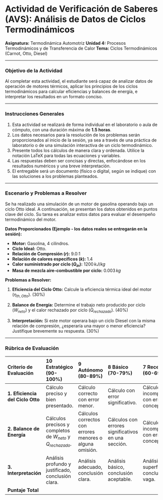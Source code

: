 # Actividad de Verificación de Saberes (AVS): Análisis de Datos de Ciclos Termodinámicos

**Asignatura:** Termodinámica Automotriz
**Unidad 4:** Procesos Termodinámicos y de Transferencia de Calor
**Tema:** Ciclos Termodinámicos (Carnot, Otto, Diesel)

---

### Objetivo de la Actividad

Al completar esta actividad, el estudiante será capaz de analizar datos de operación de motores térmicos, aplicar los principios de los ciclos termodinámicos para calcular eficiencias y balances de energía, e interpretar los resultados en un formato conciso.

---

### Instrucciones Generales

1.  Esta actividad se realizará de forma individual en el laboratorio o aula de cómputo, con una duración máxima de **1.5 horas**.
2.  Los datos necesarios para la resolución de los problemas serán proporcionados al inicio de la sesión, ya sea a través de una práctica de laboratorio o de una simulación interactiva de un ciclo termodinámico.
3.  Presente todos los cálculos de manera clara y ordenada. Utilice la notación LaTeX para todas las ecuaciones y variables.
4.  Las respuestas deben ser concisas y directas, enfocándose en los resultados numéricos y una breve interpretación.
5.  El entregable será un documento (físico o digital, según se indique) con las soluciones a los problemas planteados.

---

### Escenario y Problemas a Resolver

Se ha realizado una simulación de un motor de gasolina operando bajo un ciclo Otto ideal. A continuación, se presentan los datos obtenidos en puntos clave del ciclo. Su tarea es analizar estos datos para evaluar el desempeño termodinámico del motor.

**Datos Proporcionados (Ejemplo - los datos reales se entregarán en la sesión):**

*   **Motor:** Gasolina, 4 cilindros.
*   **Ciclo Ideal:** Otto.
*   **Relación de Compresión ($r$):** 9.0:1
*   **Relación de calores específicos ($k$):** 1.4
*   **Calor suministrado por ciclo ($Q_{in}$):** $1200 \, kJ/kg$
*   **Masa de mezcla aire-combustible por ciclo:** $0.003 \, kg$

**Problemas a Resolver:**

1.  **Eficiencia del Ciclo Otto:** Calcule la eficiencia térmica ideal del motor ($\eta_{th,Otto}$). (30%)

2.  **Balance de Energía:** Determine el trabajo neto producido por ciclo ($W_{neto}$) y el calor rechazado por ciclo ($Q_{rechazado}$). (40%)

3.  **Interpretación:** Si este motor operara bajo un ciclo Diesel con la misma relación de compresión, ¿esperaría una mayor o menor eficiencia? Justifique brevemente su respuesta. (30%)

---

### Rúbrica de Evaluación

| Criterio de Evaluación | 10 Estratégico (90-100%) | 9 Autónomo (80-89%) | 8 Básico (70-79%) | 7 Receptivo (60-69%) | 6 Preformal (50-59%) | 0 No entrega (0%) | Puntaje |
| :--------------------- | :----------------------- | :------------------ | :---------------- | :------------------ | :------------------ | :---------------- | :------ |
| **1. Eficiencia del Ciclo Otto** | Cálculo preciso y bien presentado. | Cálculo correcto con error menor. | Cálculo con error significativo. | Cálculo incompleto o con error conceptual. | Cálculo incorrecto o ausente. | No entrega. | /30% |
| **2. Balance de Energía** | Cálculos precisos y completos de $W_{neto}$ y $Q_{rechazado}$. | Cálculos correctos con errores menores o alguna omisión. | Cálculos con errores significativos en una sección. | Cálculos incompletos o con errores conceptuales. | Cálculos incorrectos o ausentes. | No entrega. | /40% |
| **3. Interpretación** | Análisis profundo y justificado, conclusión clara. | Análisis adecuado, conclusión clara. | Análisis básico, conclusión aceptable. | Análisis superficial, conclusión vaga. | Análisis incorrecto o ausente, sin conclusión. | No entrega. | /30% |
| **Puntaje Total** | | | | | | | /100% |
